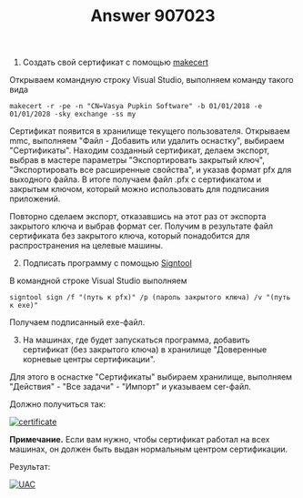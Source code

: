 ﻿---
title: "Answer 907023"
se.owner.user_id: 240512
se.owner.display_name: "MSDN.WhiteKnight"
se.owner.link: "https://ru.stackoverflow.com/users/240512/msdn-whiteknight"
se.answer_id: 907023
se.question_id: 906986
se.post_type: answer
se.score: 3
se.is_accepted: True
---
<ol>
<li>Создать свой сертификат с помощью <a href="https://docs.microsoft.com/en-us/windows/desktop/seccrypto/makecert" rel="nofollow noreferrer">makecert</a></li>
</ol>

<p>Открываем командную строку Visual Studio, выполняем команду такого вида</p>

<pre><code>makecert -r -pe -n "CN=Vasya Pupkin Software" -b 01/01/2018 -e 01/01/2028 -sky exchange -ss my
</code></pre>

<p>Сертификат появится в хранилище текущего пользователя. Открываем mmc, выполняем "Файл - Добавить или удалить оснастку", выбираем "Сертификаты". Находим созданный сертификат, делаем экспорт, выбрав в мастере параметры "Экспортировать закрытый ключ", "Экспортировать все расширенные свойства", и указав формат pfx для выходного файла. В итоге получаем файл .pfx с сертификатом и закрытым ключом, который можно использовать для подписания приложений.</p>

<p>Повторно сделаем экспорт, отказавшись на этот раз от экспорта закрытого ключа и выбрав формат cer. Получим в результате файл сертификата без закрытого ключа, который понадобится для распространения на целевые машины.</p>

<ol start="2">
<li>Подписать программу с помощью <a href="https://docs.microsoft.com/ru-ru/dotnet/framework/tools/signtool-exe" rel="nofollow noreferrer">Signtool</a></li>
</ol>

<p>В командной строке Visual Studio выполняем</p>

<pre><code>signtool sign /f "(путь к pfx)" /p (пароль закрытого ключа) /v "(путь к exe)"
</code></pre>

<p>Получаем подписанный exe-файл.</p>

<ol start="3">
<li>На машинах, где будет запускаться программа, добавить сертификат (без закрытого ключа) в хранилище "Доверенные корневые центры сертификации". </li>
</ol>

<p>Для этого в оснастке "Сертификаты" выбираем хранилище, выполняем "Действия" - "Все задачи" - "Импорт" и указываем cer-файл.</p>

<p>Должно получиться так:</p>

<p><a href="https://i.stack.imgur.com/cUwza.png" rel="nofollow noreferrer"><img src="https://i.stack.imgur.com/cUwza.png" alt="certificate"></a></p>

<p><strong>Примечание.</strong> Если вам нужно, чтобы сертификат работал на всех машинах, он должен быть выдан нормальным центром сертификации.</p>

<p>Результат:</p>

<p><a href="https://i.stack.imgur.com/AdEVP.png" rel="nofollow noreferrer"><img src="https://i.stack.imgur.com/AdEVP.png" alt="UAC"></a></p>
